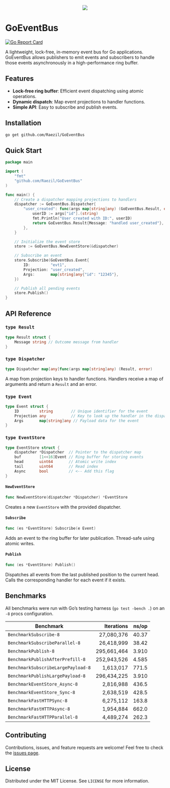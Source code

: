 <p align="center">
  <img src="https://github.com/Raezil/GoEventBus/blob/main/logoGoEventBus.png?raw=true">
</p>

# GoEventBus
[![Go Report Card](https://goreportcard.com/badge/github.com/Raezil/GoEventBus)](https://goreportcard.com/report/github.com/Raezil/GoEventBus)

A lightweight, lock-free, in-memory event bus for Go applications. GoEventBus allows publishers to emit events and subscribers to handle those events asynchronously in a high-performance ring buffer.

## Features

- **Lock-free ring buffer**: Efficient event dispatching using atomic operations.
- **Dynamic dispatch**: Map event projections to handler functions.
- **Simple API**: Easy to subscribe and publish events.

## Installation

```bash
go get github.com/Raezil/GoEventBus
```

## Quick Start

```go
package main

import (
    "fmt"
    "github.com/Raezil/GoEventBus"
)

func main() {
    // Create a dispatcher mapping projections to handlers
    dispatcher := GoEventBus.Dispatcher{
        "user_created": func(args map[string]any) (GoEventBus.Result, error) {
            userID := args["id"].(string)
            fmt.Println("User created with ID:", userID)
            return GoEventBus.Result{Message: "handled user_created"}, nil
        },
    }

    // Initialize the event store
    store := GoEventBus.NewEventStore(&dispatcher)

    // Subscribe an event
    store.Subscribe(GoEventBus.Event{
        ID:         "evt1",
        Projection: "user_created",
        Args:       map[string]any{"id": "12345"},
    })

    // Publish all pending events
    store.Publish()
}
```

## API Reference

### `type Result`

```go
type Result struct {
    Message string // Outcome message from handler
}
```

### `type Dispatcher`

```go
type Dispatcher map[any]func(args map[string]any) (Result, error)
```
A map from projection keys to handler functions. Handlers receive a map of arguments and return a `Result` and an error.

### `type Event`

```go
type Event struct {
    ID         string        // Unique identifier for the event
    Projection any           // Key to look up the handler in the dispatcher
    Args       map[string]any // Payload data for the event
}
```

### `type EventStore`

```go
type EventStore struct {
    dispatcher *Dispatcher  // Pointer to the dispatcher map
    buf        [1<<16]Event // Ring buffer for storing events
    head       uint64       // Atomic write index
    tail       uint64       // Read index
    Async      bool         // <-- Add this flag
}
```

#### `NewEventStore`

```go
func NewEventStore(dispatcher *Dispatcher) *EventStore
```
Creates a new `EventStore` with the provided dispatcher.

#### `Subscribe`

```go
func (es *EventStore) Subscribe(e Event)
```
Adds an event to the ring buffer for later publication. Thread-safe using atomic writes.

#### `Publish`

```go
func (es *EventStore) Publish()
```
Dispatches all events from the last published position to the current head. Calls the corresponding handler for each event if it exists.

## Benchmarks

All benchmarks were run with Go’s testing harness (`go test -bench .`) on an `-8` procs configuration.

| Benchmark                         | Iterations  | ns/op  |
|-----------------------------------|-----------:|-------:|
| `BenchmarkSubscribe-8`            | 27,080,376  | 40.37  |
| `BenchmarkSubscribeParallel-8`    | 26,418,999  | 38.42  |
| `BenchmarkPublish-8`              | 295,661,464 | 3.910  |
| `BenchmarkPublishAfterPrefill-8`  | 252,943,526 | 4.585  |
| `BenchmarkSubscribeLargePayload-8`| 1,613,017   | 771.5  |
| `BenchmarkPublishLargePayload-8`  | 296,434,225 | 3.910  |
| `BenchmarkEventStore_Async-8`     | 2,816,988   | 436.5  |
| `BenchmarkEventStore_Sync-8`      | 2,638,519   | 428.5  |
| `BenchmarkFastHTTPSync-8`         | 6,275,112   | 163.8  |
| `BenchmarkFastHTTPAsync-8`        | 1,954,884   | 662.0  |
| `BenchmarkFastHTTPParallel-8`     | 4,489,274   | 262.3  |



## Contributing

Contributions, issues, and feature requests are welcome! Feel free to check the [issues page](https://github.com/yourusername/GoEventBus/issues).

## License

Distributed under the MIT License. See `LICENSE` for more information.

